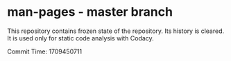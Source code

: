 # man-pages - master branch

This repository contains frozen state of the repository.
Its history is cleared. It is used only for static code
analysis with Codacy.

Commit Time: 1709450711